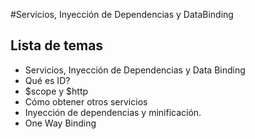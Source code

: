#Servicios, Inyección de Dependencias y DataBinding

## Lista de temas

- Servicios, Inyección de Dependencias y Data Binding
- Qué es ID?
- $scope y $http
- Cómo obtener otros servicios
- Inyección de dependencias y minificación.
- One Way Binding

